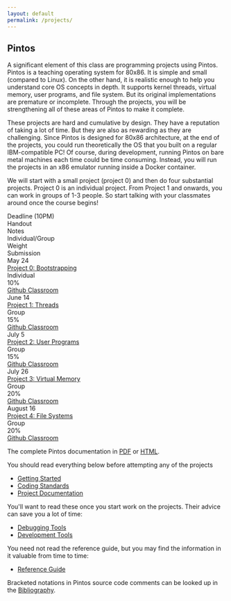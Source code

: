 ```yaml
---
layout: default
permalink: /projects/
---
```


## Pintos

A significant element of this class are programming projects using Pintos. Pintos is a teaching operating system for 80x86. It is simple and small (compared to Linux). On the other hand, it is realistic enough to help you understand core OS concepts in depth. It supports kernel threads, virtual memory, user programs, and file system. But its original implementations are premature or incomplete. Through the projects, you will be strengthening all of these areas of Pintos to make it complete.

<span class="em">These projects are hard and cumulative by design.</span> They have a reputation of taking a lot of time. But they are also as rewarding as they are challenging. Since Pintos is designed for 80x86 architecture, at the end of the projects, you could run theoretically the OS that you built on a regular IBM-compatible PC! Of course, during development, running Pintos on bare metal machines each time could be time consuming. Instead, you will run the projects in an x86 emulator running inside a Docker container. 

We will start with a small project (project 0) and then do four substantial projects. Project 0 is an individual project. From Project 1 and onwards, you can work in groups of 1-3 people. So start talking with your classmates around once the course begins!

<div class="grid">
    <div class="hrow row">
        <div class="hcolumn column1">Deadline (10PM)</div>
        <div class="column3">Handout</div>
        <div class="column2">Notes</div>
        <div class="column2">Individual/Group</div>
        <div class="column2">Weight</div>
        <div class="column2">Submission</div>
    </div>
    <div class="row">
        <div class="column1">May 24</div>
        <div class="column3"><a href="WWW/pintos_2.html">Project 0: Bootstrapping</a></div>
        <div class="column2"></div>
        <div class="column2">Individual</div>
        <div class="column2">10%</div>
        <div class="column2"><a href="https://classroom.github.com/a/nBAc0pwC">Github Classroom</a></div>
    </div>
    <div class="row">
        <div class="column1">June 14</div>
        <div class="column3"><a href="WWW/pintos_3.html">Project 1: Threads</a></div>
        <div class="column2"></div>
        <div class="column2">Group</div>
        <div class="column2">15%</div>
        <div class="column2"><a href="https://classroom.github.com/g/fLtciXat">Github Classroom</a></div>
    </div>
    <div class="row">
        <div class="column1">July 5</div>
        <div class="column3"><a href="WWW/pintos_4.html">Project 2: User Programs</a></div>
        <div class="column2"></div>
        <div class="column2">Group</div>
        <div class="column2">15%</div>
        <div class="column2"><a href="https://classroom.github.com/g/aTyIhV4r">Github Classroom</a></div>
    </div>
    <div class="row">
        <div class="column1">July 26</div>
        <div class="column3"><a href="WWW/pintos_5.html">Project 3: Virtual Memory</a></div>
        <div class="column2"></div>
        <div class="column2">Group</div>
        <div class="column2">20%</div>
        <div class="column2"><a href="https://classroom.github.com/g/ekvFnk1l">Github Classroom</a></div>
    </div>
    <div class="row">
        <div class="column1">August 16</div>
        <div class="column3"><a href="WWW/pintos_6.html">Project 4: File Systems</a></div>
        <div class="column2"></div>
        <div class="column2">Group</div>
        <div class="column2">20%</div>
        <div class="column2"><a href="https://classroom.github.com/g/feSKT6FQ">Github Classroom</a></div>
    </div>
</div>

The complete Pintos documentation in [PDF](WWW/pintos.pdf) or [HTML](WWW/pintos.html).

You should read everything below <span class="em">before attempting any of the projects</span>

- [Getting Started](WWW/pintos_1.html)
- [Coding Standards](WWW/pintos_9.html)
- [Project Documentation](WWW/pintos_10.html)

You'll want to read these once you start work on the projects. Their advice can save you a lot of time:

- [Debugging Tools](WWW/pintos_11.html)
- [Development Tools](WWW/pintos_12.html)

You need not read the reference guide, but you may find the information in it valuable from time to time:

- [Reference Guide](WWW/pintos_7.html)

Bracketed notations in Pintos source code comments can be looked up in the [Bibliography](WWW/pintos_14.html).



